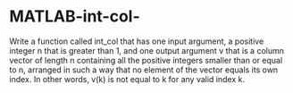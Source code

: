 # MATLAB-int-col-
Write a function called int_col that has one input argument, a positive integer n that is greater than 1, and one output argument v that is a column vector of length n containing all the positive integers smaller than or equal to n, arranged in such a way that no element of the vector equals its own index. In other words, v(k) is not equal to k for any valid index k.
